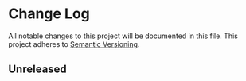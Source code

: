 # Change Log
All notable changes to this project will be documented in this file.
This project adheres to [Semantic Versioning](http://semver.org/).

## Unreleased
